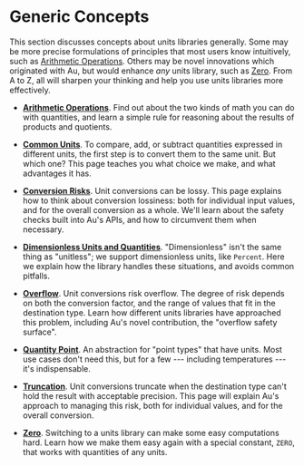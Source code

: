 # Generic Concepts

This section discusses concepts about units libraries generally. Some may be more precise
formulations of principles that most users know intuitively, such as [Arithmetic
Operations](./arithmetic.md).  Others may be novel innovations which originated with Au, but would
enhance _any_ units library, such as [Zero](./zero.md).  From A to Z, all will sharpen your thinking
and help you use units libraries more effectively.

- **[Arithmetic Operations](./arithmetic.md)**.  Find out about the two kinds of math you can do
  with quantities, and learn a simple rule for reasoning about the results of products and
  quotients.

- **[Common Units](./common_unit.md)**.  To compare, add, or subtract quantities expressed in
  different units, the first step is to convert them to the same unit.  But which one?  This page
  teaches you what choice we make, and what advantages it has.

- **[Conversion Risks](./conversion_risks.md)**.  Unit conversions can be lossy.  This page explains
  how to think about conversion lossiness: both for individual input values, and for the overall
  conversion as a whole.  We'll learn about the safety checks built into Au's APIs, and how to
  circumvent them when necessary.

- **[Dimensionless Units and Quantities](./dimensionless.md)**.  "Dimensionless" isn't the same
  thing as "unitless"; we support dimensionless units, like `Percent`.  Here we explain how the
  library handles these situations, and avoids common pitfalls.

- **[Overflow](./overflow.md)**.  Unit conversions risk overflow.  The degree of risk depends on
  both the conversion factor, and the range of values that fit in the destination type.  Learn how
  different units libraries have approached this problem, including Au's novel contribution, the
  "overflow safety surface".

- **[Quantity Point](./quantity_point.md)**.  An abstraction for "point types" that have units.
  Most use cases don't need this, but for a few --- including temperatures --- it's indispensable.

- **[Truncation](./truncation.md)**.  Unit conversions truncate when the destination type can't hold
  the result with acceptable precision.  This page will explain Au's approach to managing this risk,
  both for individual values, and for the overall conversion.

- **[Zero](./zero.md)**.  Switching to a units library can make some easy computations hard.  Learn
  how we make them easy again with a special constant, `ZERO`, that works with quantities of any
  units.
